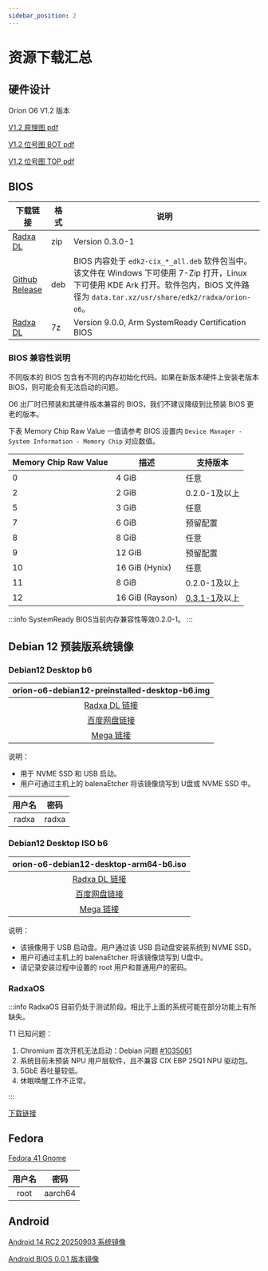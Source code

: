 ```yaml
---
sidebar_position: 2
---
```


# 资源下载汇总

## 硬件设计

Orion O6 V1.2 版本

[V1.2 原理图 pdf](https://dl.radxa.com/orion/o6/hw/radxa_orion_o6_v1.20_schematic.pdf)

[V1.2 位号图 BOT pdf](https://dl.radxa.com/orion/o6/hw/radxa_orion_o6_v1.20_Components_Placement_map_bot.pdf)

[V1.2 位号图 TOP pdf](https://dl.radxa.com/orion/o6/hw/radxa_orion_o6_v1.20_Components_Placement_map_top.pdf)

## BIOS

| 下载链接                                                                                  | 格式 | 说明                                                                                                                                                                                      |
| ----------------------------------------------------------------------------------------- | ---- | ----------------------------------------------------------------------------------------------------------------------------------------------------------------------------------------- |
| [Radxa DL](https://dl.radxa.com/orion/o6/images/bios/orion-o6-bios-0.3.0-1.zip)           | zip  | Version 0.3.0-1                                                                                                                                                                           |
| [Github Release](https://github.com/radxa-pkg/edk2-cix/releases/latest)                   | deb  | BIOS 内容处于 `edk2-cix_*_all.deb` 软件包当中。该文件在 Windows 下可使用 7-Zip 打开，Linux 下可使用 KDE Ark 打开。软件包内，BIOS 文件路径为 `data.tar.xz/usr/share/edk2/radxa/orion-o6`。 |
| [Radxa DL](https://dl.radxa.com/orion/o6/images/bios/SystemReady/latest/orion-o6-bios.7z) | 7z   | Version 9.0.0, Arm SystemReady Certification BIOS                                                                                                                                         |

### BIOS 兼容性说明

不同版本的 BIOS 包含有不同的内存初始化代码。如果在新版本硬件上安装老版本 BIOS，则可能会有无法启动的问题。

O6 出厂时已预装和其硬件版本兼容的 BIOS，我们不建议降级到比预装 BIOS 更老的版本。

下表 Memory Chip Raw Value 一值请参考 BIOS 设置内 `Device Manager - System Information - Memory Chip` 对应数值。

| Memory Chip Raw Value | 描述            | 支持版本                                                                                                  |
| --------------------- | --------------- | --------------------------------------------------------------------------------------------------------- |
| 0                     | 4 GiB           | 任意                                                                                                      |
| 2                     | 2 GiB           | 0.2.0-1及以上                                                                                             |
| 5                     | 3 GiB           | 任意                                                                                                      |
| 7                     | 6 GiB           | 预留配置                                                                                                  |
| 8                     | 8 GiB           | 任意                                                                                                      |
| 9                     | 12 GiB          | 预留配置                                                                                                  |
| 10                    | 16 GiB (Hynix)  | 任意                                                                                                      |
| 11                    | 8 GiB           | 0.2.0-1及以上                                                                                             |
| 12                    | 16 GiB (Rayson) | [0.3.1-1](https://github.com/radxa-pkg/edk2-cix/releases/download/0.3.1-1/edk2-cix_0.3.1-1_all.deb)及以上 |

:::info
SystemReady BIOS当前内存兼容性等效0.2.0-1。
:::

## Debian 12 预装版系统镜像

### Debian12 Desktop b6

|                                 orion-o6-debian12-preinstalled-desktop-b6.img                                 |
| :-----------------------------------------------------------------------------------------------------------: |
| [Radxa DL 链接](https://dl.radxa.com/orion/o6/images/debian/orion-o6-debian12-preinstalled-desktop-b6.img.gz) |
|                   [百度网盘链接](https://pan.baidu.com/s/1BKqR3Q67c580ZgjnllL7Ow?pwd=w2ex)                    |
|            [Mega 链接](https://mega.nz/file/x34WzQQC#UOyVPHcdMMYdSdYUsYQb2K-fWE8Zsa13QbTiLVvkIJ4)             |

说明：

- 用于 NVME SSD 和 USB 启动。
- 用户可通过主机上的 balenaEtcher 将该镜像烧写到 U盘或 NVME SSD 中。

| 用户名 | 密码  |
| :----: | :---: |
| radxa  | radxa |

### Debian12 Desktop ISO b6

|                                 orion-o6-debian12-desktop-arm64-b6.iso                                 |
| :----------------------------------------------------------------------------------------------------: |
| [Radxa DL 链接](https://dl.radxa.com/orion/o6/images/debian/orion-o6-debian12-desktop-arm64-b6.iso.gz) |
|                [百度网盘链接](https://pan.baidu.com/s/1WSrdcqFUXlkkAsvbQtVh6A?pwd=nnyi)                |
|         [Mega 链接](https://mega.nz/file/kyoHkRRT#86E73AN0-bGb01mkC-U30hPBhZMabJa7Dbgcf5U2a5w)         |

说明：

- 该镜像用于 USB 启动盘。用户通过该 USB 启动盘安装系统到 NVME SSD。
- 用户可通过主机上的 balenaEtcher 将该镜像烧写到 U盘中。
- 请记录安装过程中设置的 root 用户和普通用户的密码。

### RadxaOS

:::info
RadxaOS 目前仍处于测试阶段。相比于上面的系统可能在部分功能上有所缺失。

T1 已知问题：

1. Chromium 首次开机无法启动：Debian 问题 [#1035061](https://bugs-devel.debian.org/cgi-bin/bugreport.cgi?bug=1035061)
2. 系统目前未预装 NPU 用户层软件，且不兼容 CIX EBP 25Q1 NPU 驱动包。
3. 5GbE 吞吐量较低。
4. 休眠唤醒工作不正常。

:::

[下载链接](https://github.com/radxa-build/orion-o6/releases/download/rsdk-t1/orion-o6_bookworm_gnome_t1.output.img.xz)

## Fedora

[Fedora 41 Gnome](https://openkoji.iscas.ac.cn/pub/dist-repos/dl/Radxa/Orion-O6/images/fedora-disk-gnome-workstation_radxa_orion-o6_202501041239.raw.gz)

| 用户名 |  密码   |
| :----: | :-----: |
|  root  | aarch64 |

## Android

[Android 14 RC2 20250903 系统镜像](https://github.com/radxa/cix-android-manifests/releases/download/radxa-orion-o6-android14-rc2-20250903/Radxa_Orion_O6_Android14_RC2_20250903_images.zip)

[Android BIOS 0.0.1 版本镜像](https://github.com/radxa/cix-android-manifests/releases/download/radxa-orion-o6-android14-rc2-20250903/orion-o6-bios-android-0.0.1.zip)
